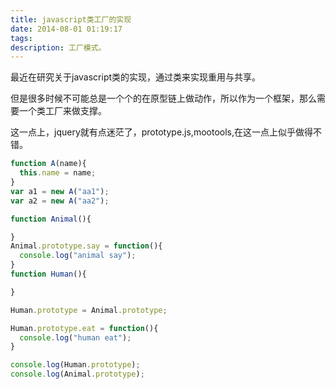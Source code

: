 ```yaml
---
title: javascript类工厂的实现
date: 2014-08-01 01:19:17
tags:
description: 工厂模式。
---
```

最近在研究关于javascript类的实现，通过类来实现重用与共享。

但是很多时候不可能总是一个个的在原型链上做动作，所以作为一个框架，那么需要一个类工厂来做支撑。

这一点上，jquery就有点迷茫了，prototype.js,mootools,在这一点上似乎做得不错。
``` javascript
function A(name){  
  this.name = name;  
}  
var a1 = new A("aa1");  
var a2 = new A("aa2"); 

function Animal(){

}
Animal.prototype.say = function(){
  console.log("animal say");
}
function Human(){

}

Human.prototype = Animal.prototype;

Human.prototype.eat = function(){
  console.log("human eat");
}

console.log(Human.prototype);
console.log(Animal.prototype);
```